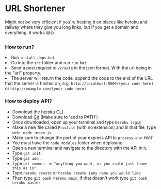 <h1>URL Shortener</h1>
<p>Might not be very efficient if you're hosting it on places like heroku and railway where they give you long links, but if you get a domain and everything, it works 😃👍</p>

<h3>How to run?</h3>

<li>Run <code>install_deps.bat</code></li>
<li>Go into the <code>src</code> folder and run <code>run.bat</code></li>
<li>Send a post request to <code>/create</code> in the json format.  With the url being in the "url" property.</li>
<li>The server will return the code, append the code to the end of the URL that the server is hosted on, e.g: <code>http://localhost:5000/(your code here)</code> or <code>http://example.com/(your code here)</code></li>

<h3>How to deploy API?</h3>
<ul>
  <li>Download the <a  href="https://devcenter.heroku.com/articles/heroku-cli">heroku CLI</a></kli>
  <li>Download <a href="https://git-scm.com/downloads">Git</a> (Make sure to 'add to PATH')</li>
  <li>Once downloaded, open up your terminal and type <code>heroku login</code></li>
  <li>Make a new file called <code>Procfile</code> (with no extension) and in that file, type <code>web: node index.js</code></li>
  <li>Make sure to change the port of your express API to <code>process.env.PORT</code></li>
  <li>You must have the <code>node_modules</code> folder when deploying.</li>
  <li>Open a new terminal and navigate to the directory with the API in it.</li>
  <li>Type <code>git init</code></li>
  <li>Type <code>git add .</code></li>
  <li>Type <code>git commit -m "anything you want, or you could just leave this as is"</code></li>
  <li>Type <code>heroku create</code> or <code>heroku create {any name you would like</code></li>
  <li>Then type <code>git push heroku main</code>, if that doesn't work type <code>git push heroku master</code></li>
</ul>
